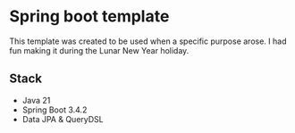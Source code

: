 # Spring boot template
This template was created to be used when a specific purpose arose. I had fun making it during the Lunar New Year holiday.

## Stack
- Java 21
- Spring Boot 3.4.2
- Data JPA & QueryDSL

